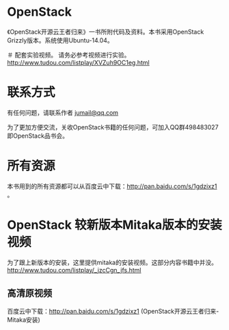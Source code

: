 OpenStack
=========

《OpenStack开源云王者归来》一书所附代码及资料。本书采用OpenStack Grizzly版本。系统使用Ubuntu-14.04。

＃ 配套实验视频。
请务必参考视频进行实验。
http://www.tudou.com/listplay/XVZuh9OC1eg.html

# 联系方式
有任何问题，请联系作者 jumail@qq.com

为了更加方便交流，关收OpenStack书籍的任何问题，可加入QQ群498483027即OpenStack品书会。

# 所有资源

本书用到的所有资源都可以从百度云中下载：http://pan.baidu.com/s/1gdzixz1 。

# OpenStack 较新版本Mitaka版本的安装视频
为了跟上新版本的安装，这里提供mitaka的安装视频。这部分内容书籍中并没。
http://www.tudou.com/listplay/_jzcCgn_jfs.html

## 高清原视频

百度云中下载：http://pan.baidu.com/s/1gdzixz1 (OpenStack开源云王者归来-Mitaka安装)
